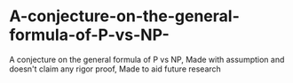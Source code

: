 # A-conjecture-on-the-general-formula-of-P-vs-NP-
A conjecture on the general formula of P vs NP, Made with assumption and doesn't claim any rigor proof, Made to aid future research

